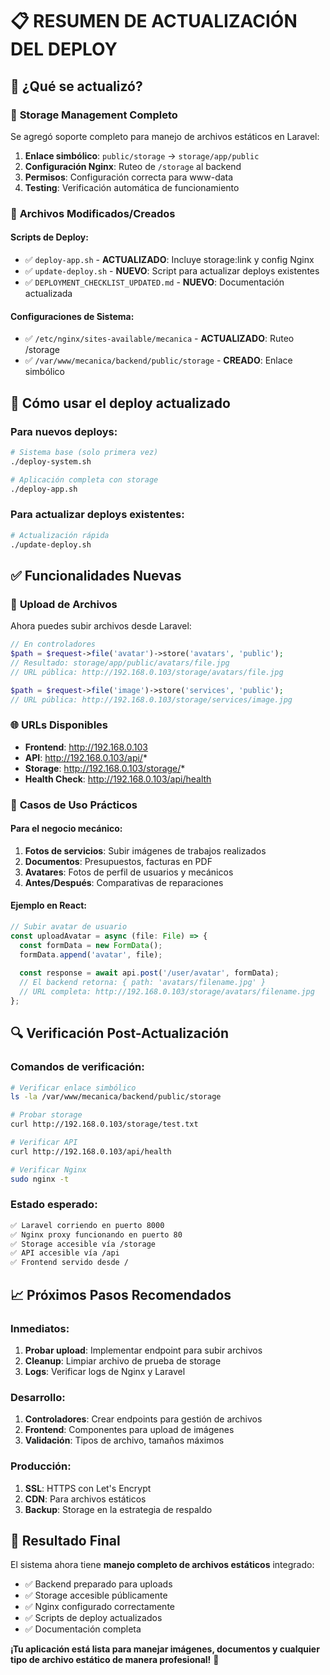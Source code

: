 # 📋 RESUMEN DE ACTUALIZACIÓN DEL DEPLOY

## 🎯 ¿Qué se actualizó?

### 🔗 **Storage Management Completo**
Se agregó soporte completo para manejo de archivos estáticos en Laravel:

1. **Enlace simbólico**: `public/storage` → `storage/app/public`
2. **Configuración Nginx**: Ruteo de `/storage` al backend
3. **Permisos**: Configuración correcta para www-data
4. **Testing**: Verificación automática de funcionamiento

### 📁 **Archivos Modificados/Creados**

#### Scripts de Deploy:
- ✅ `deploy-app.sh` - **ACTUALIZADO**: Incluye storage:link y config Nginx
- ✅ `update-deploy.sh` - **NUEVO**: Script para actualizar deploys existentes
- ✅ `DEPLOYMENT_CHECKLIST_UPDATED.md` - **NUEVO**: Documentación actualizada

#### Configuraciones de Sistema:
- ✅ `/etc/nginx/sites-available/mecanica` - **ACTUALIZADO**: Ruteo /storage
- ✅ `/var/www/mecanica/backend/public/storage` - **CREADO**: Enlace simbólico

## 🚀 Cómo usar el deploy actualizado

### Para nuevos deploys:
```bash
# Sistema base (solo primera vez)
./deploy-system.sh

# Aplicación completa con storage
./deploy-app.sh
```

### Para actualizar deploys existentes:
```bash
# Actualización rápida
./update-deploy.sh
```

## ✅ Funcionalidades Nuevas

### 📸 **Upload de Archivos**
Ahora puedes subir archivos desde Laravel:

```php
// En controladores
$path = $request->file('avatar')->store('avatars', 'public');
// Resultado: storage/app/public/avatars/file.jpg
// URL pública: http://192.168.0.103/storage/avatars/file.jpg

$path = $request->file('image')->store('services', 'public');
// URL pública: http://192.168.0.103/storage/services/image.jpg
```

### 🌐 **URLs Disponibles**
- **Frontend**: http://192.168.0.103
- **API**: http://192.168.0.103/api/*
- **Storage**: http://192.168.0.103/storage/*
- **Health Check**: http://192.168.0.103/api/health

### 🔐 **Casos de Uso Prácticos**

#### Para el negocio mecánico:
1. **Fotos de servicios**: Subir imágenes de trabajos realizados
2. **Documentos**: Presupuestos, facturas en PDF
3. **Avatares**: Fotos de perfil de usuarios y mecánicos
4. **Antes/Después**: Comparativas de reparaciones

#### Ejemplo en React:
```typescript
// Subir avatar de usuario
const uploadAvatar = async (file: File) => {
  const formData = new FormData();
  formData.append('avatar', file);
  
  const response = await api.post('/user/avatar', formData);
  // El backend retorna: { path: 'avatars/filename.jpg' }
  // URL completa: http://192.168.0.103/storage/avatars/filename.jpg
};
```

## 🔍 **Verificación Post-Actualización**

### Comandos de verificación:
```bash
# Verificar enlace simbólico
ls -la /var/www/mecanica/backend/public/storage

# Probar storage
curl http://192.168.0.103/storage/test.txt

# Verificar API
curl http://192.168.0.103/api/health

# Verificar Nginx
sudo nginx -t
```

### Estado esperado:
```bash
✅ Laravel corriendo en puerto 8000
✅ Nginx proxy funcionando en puerto 80
✅ Storage accesible vía /storage
✅ API accesible vía /api
✅ Frontend servido desde /
```

## 📈 **Próximos Pasos Recomendados**

### Inmediatos:
1. **Probar upload**: Implementar endpoint para subir archivos
2. **Cleanup**: Limpiar archivo de prueba de storage
3. **Logs**: Verificar logs de Nginx y Laravel

### Desarrollo:
1. **Controladores**: Crear endpoints para gestión de archivos
2. **Frontend**: Componentes para upload de imágenes
3. **Validación**: Tipos de archivo, tamaños máximos

### Producción:
1. **SSL**: HTTPS con Let's Encrypt
2. **CDN**: Para archivos estáticos
3. **Backup**: Storage en la estrategia de respaldo

## 🎉 **Resultado Final**

El sistema ahora tiene **manejo completo de archivos estáticos** integrado:
- ✅ Backend preparado para uploads
- ✅ Storage accesible públicamente
- ✅ Nginx configurado correctamente
- ✅ Scripts de deploy actualizados
- ✅ Documentación completa

**¡Tu aplicación está lista para manejar imágenes, documentos y cualquier tipo de archivo estático de manera profesional!** 🚀
